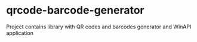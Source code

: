 # qrcode-barcode-generator
Project contains library with QR codes and barcodes generator and WinAPI application
